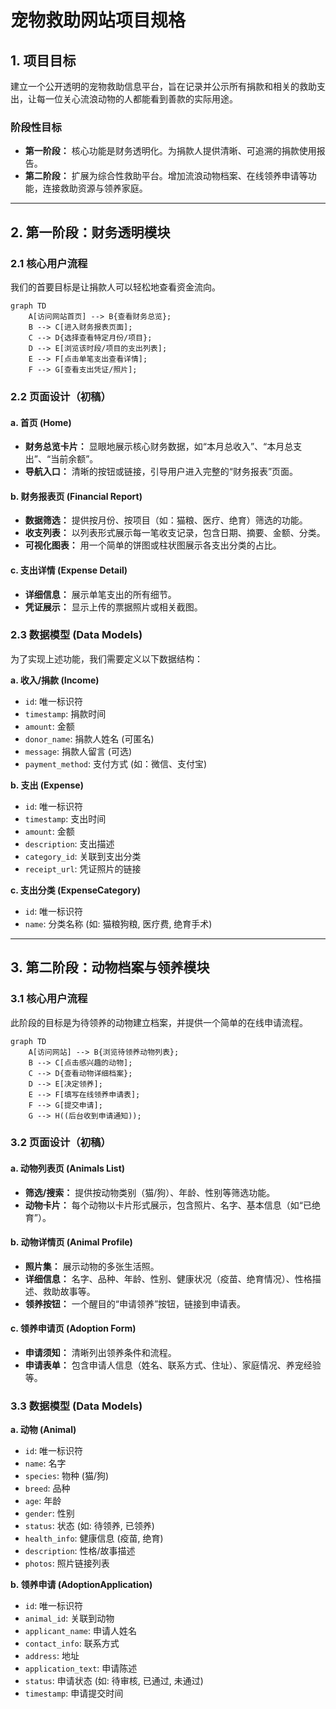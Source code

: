 # 宠物救助网站项目规格

## 1. 项目目标

建立一个公开透明的宠物救助信息平台，旨在记录并公示所有捐款和相关的救助支出，让每一位关心流浪动物的人都能看到善款的实际用途。

### 阶段性目标
- **第一阶段：** 核心功能是财务透明化。为捐款人提供清晰、可追溯的捐款使用报告。
- **第二阶段：** 扩展为综合性救助平台。增加流浪动物档案、在线领养申请等功能，连接救助资源与领养家庭。

---

## 2. 第一阶段：财务透明模块

### 2.1 核心用户流程

我们的首要目标是让捐款人可以轻松地查看资金流向。

```mermaid
graph TD
    A[访问网站首页] --> B{查看财务总览};
    B --> C[进入财务报表页面];
    C --> D{选择查看特定月份/项目};
    D --> E[浏览该时段/项目的支出列表];
    E --> F[点击单笔支出查看详情];
    F --> G[查看支出凭证/照片];
```

### 2.2 页面设计（初稿）

#### a. 首页 (Home)
- **财务总览卡片：** 显眼地展示核心财务数据，如“本月总收入”、“本月总支出”、“当前余额”。
- **导航入口：** 清晰的按钮或链接，引导用户进入完整的“财务报表”页面。

#### b. 财务报表页 (Financial Report)
- **数据筛选：** 提供按月份、按项目（如：猫粮、医疗、绝育）筛选的功能。
- **收支列表：** 以列表形式展示每一笔收支记录，包含日期、摘要、金额、分类。
- **可视化图表：** 用一个简单的饼图或柱状图展示各支出分类的占比。

#### c. 支出详情 (Expense Detail)
- **详细信息：** 展示单笔支出的所有细节。
- **凭证展示：** 显示上传的票据照片或相关截图。


### 2.3 数据模型 (Data Models)

为了实现上述功能，我们需要定义以下数据结构：

**a. 收入/捐款 (Income)**
- `id`: 唯一标识符
- `timestamp`: 捐款时间
- `amount`: 金额
- `donor_name`: 捐款人姓名 (可匿名)
- `message`: 捐款人留言 (可选)
- `payment_method`: 支付方式 (如：微信、支付宝)

**b. 支出 (Expense)**
- `id`: 唯一标识符
- `timestamp`: 支出时间
- `amount`: 金额
- `description`: 支出描述
- `category_id`: 关联到支出分类
- `receipt_url`: 凭证照片的链接

**c. 支出分类 (ExpenseCategory)**
- `id`: 唯一标识符
- `name`: 分类名称 (如: 猫粮狗粮, 医疗费, 绝育手术)


---

## 3. 第二阶段：动物档案与领养模块

### 3.1 核心用户流程

此阶段的目标是为待领养的动物建立档案，并提供一个简单的在线申请流程。

```mermaid
graph TD
    A[访问网站] --> B{浏览待领养动物列表};
    B --> C[点击感兴趣的动物];
    C --> D{查看动物详细档案};
    D --> E[决定领养];
    E --> F[填写在线领养申请表];
    F --> G[提交申请];
    G --> H((后台收到申请通知));
```

### 3.2 页面设计（初稿）

#### a. 动物列表页 (Animals List)
- **筛选/搜索：** 提供按动物类别（猫/狗）、年龄、性别等筛选功能。
- **动物卡片：** 每个动物以卡片形式展示，包含照片、名字、基本信息（如“已绝育”）。

#### b. 动物详情页 (Animal Profile)
- **照片集：** 展示动物的多张生活照。
- **详细信息：** 名字、品种、年龄、性别、健康状况（疫苗、绝育情况）、性格描述、救助故事等。
- **领养按钮：** 一个醒目的“申请领养”按钮，链接到申请表。

#### c. 领养申请页 (Adoption Form)
- **申请须知：** 清晰列出领养条件和流程。
- **申请表单：** 包含申请人信息（姓名、联系方式、住址）、家庭情况、养宠经验等。

### 3.3 数据模型 (Data Models)

**a. 动物 (Animal)**
- `id`: 唯一标识符
- `name`: 名字
- `species`: 物种 (猫/狗)
- `breed`: 品种
- `age`: 年龄
- `gender`: 性别
- `status`: 状态 (如: 待领养, 已领养)
- `health_info`: 健康信息 (疫苗, 绝育)
- `description`: 性格/故事描述
- `photos`: 照片链接列表

**b. 领养申请 (AdoptionApplication)**
- `id`: 唯一标识符
- `animal_id`: 关联到动物
- `applicant_name`: 申请人姓名
- `contact_info`: 联系方式
- `address`: 地址
- `application_text`: 申请陈述
- `status`: 申请状态 (如: 待审核, 已通过, 未通过)
- `timestamp`: 申请提交时间
